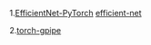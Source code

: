 
1.[EfficientNet-PyTorch](https://github.com/lukemelas/EfficientNet-PyTorch)  [efficient-net](https://github.com/qubvel/efficientnet)

2.[torch-gpipe](https://github.com/kakaobrain/torchgpipe)





